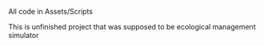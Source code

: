 All code in Assets/Scripts

This is unfinished project that was supposed to be ecological management simulator